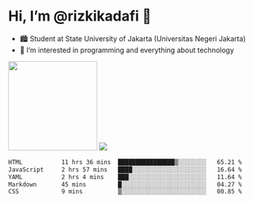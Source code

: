 # Hi, I’m @rizkikadafi 👋
- 🏙 Student at State University of Jakarta (Universitas Negeri Jakarta)
- 👀 I’m interested in programming and everything about technology
<img height="180em" src="https://github-readme-stats.vercel.app/api?username=rizkikadafi&show_icons=true&hide_border=true&&count_private=true&include_all_commits=true" />
<img src="https://github-readme-stats.vercel.app/api/top-langs/?username=rizkikadafi&show_icons=true&hide_border=true&&count_private=true&include_all_commits=true" />

<!--START_SECTION:waka-->

```txt
HTML           11 hrs 36 mins  ████████████████▒░░░░░░░░   65.21 %
JavaScript     2 hrs 57 mins   ████░░░░░░░░░░░░░░░░░░░░░   16.64 %
YAML           2 hrs 4 mins    ███░░░░░░░░░░░░░░░░░░░░░░   11.64 %
Markdown       45 mins         █░░░░░░░░░░░░░░░░░░░░░░░░   04.27 %
CSS            9 mins          ▒░░░░░░░░░░░░░░░░░░░░░░░░   00.85 %
```

<!--END_SECTION:waka-->

<!---
rizkikadafi/rizkikadafi is a ✨ special ✨ repository because its `README.md` (this file) appears on your GitHub profile.
You can click the Preview link to take a look at your changes.
--->

